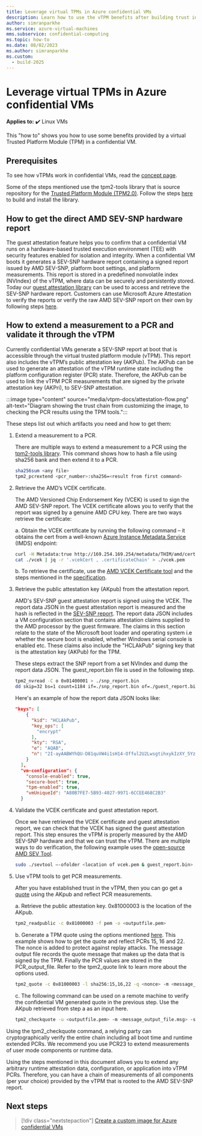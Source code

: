 ```yaml
---
title: Leverage virtual TPMs in Azure confidential VMs
description: Learn how to use the vTPM benefits after building trust in a confidential VM.
author: simranparkhe
ms.service: azure-virtual-machines
mms.subservice: confidential-computing
ms.topic: how-to
ms.date: 08/02/2023
ms.author: simranparkhe
ms.custom:
  - build-2025
---
```


# Leverage virtual TPMs in Azure confidential VMs

**Applies to:** :heavy_check_mark: Linux VMs

This "how to" shows you how to use some benefits provided by a virtual Trusted Platform Module (TPM) in a confidential VM. 

## Prerequisites

To see how vTPMs work in confidential VMs, read the [concept page](virtual-tpms-in-azure-confidential-vm.md).

Some of the steps mentioned use the tpm2-tools library that is source repository for the [Trusted Platform Module (TPM2.0)](https://github.com/tpm2-software/tpm2-tools). Follow the steps [here](https://github.com/tpm2-software/tpm2-tss/blob/master/INSTALL.md) to build and install the library.

## How to get the direct AMD SEV-SNP hardware report

The guest attestation feature helps you to confirm that a confidential VM runs on a hardware-based trusted execution environment (TEE) with security features enabled for isolation and integrity. When a confidential VM boots it generates a SEV-SNP hardware report containing a signed report issued by AMD SEV-SNP, platform boot settings, and platform measurements. This report is stored in a predefined nonvolatile index (NVIndex) of the vTPM, where data can be securely and persistently stored. Today our [guest attestation library](https://github.com/Azure/cvm-attestation-tools/blob/main/cvm-attestation/How_to_read_attestation_report.md) can be used to access and retrieve the SEV-SNP hardware report.  Customers can use Microsoft Azure Attestation to verify the reports or verify the raw AMD SEV-SNP report on their own by following steps [here](https://github.com/Azure/confidential-computing-cvm-guest-attestation/blob/main/cvm-guest-attestation.md#linux).

## How to extend a measurement to a PCR and validate it through the vTPM

Currently confidential VMs generate a SEV-SNP report at boot that is accessible through the virtual trusted platform module (vTPM). This report also includes the vTPM’s public attestation key (AKPub). The AKPub can be used to generate an attestation of the vTPM runtime state including the platform configuration register (PCR) state. Therefore, the AKPub can be used to link the vTPM PCR measurements that are signed by the private attestation key (AKPri), to SEV-SNP attestation.

:::image type="content" source="media/vtpm-docs/attestation-flow.png" alt-text="Diagram showing the trust chain from customizing the image, to checking the PCR results using the TPM tools.":::

These steps list out which artifacts you need and how to get them:

1. Extend a measurement to a PCR.

    There are multiple ways to extend a measurement to a PCR using the [tpm2-tools library](https://github.com/tpm2-software/tpm2-tools).
	This command shows how to hash a file using sha256 bank and then extend it to a PCR.
    ```bash
    sha256sum <any file>
    tpm2_pcrextend <pcr_number>:sha256=<result from first command>
    ```
2. Retrieve the AMD’s VCEK certificate. 

    The AMD Versioned Chip Endorsement Key (VCEK) is used to sign the AMD SEV-SNP report. The VCEK certificate allows you to verify that the report was signed by a genuine AMD CPU key. There are two ways retrieve the certificate:

    a.	Obtain the VCEK certificate by running the following command – it obtains the cert from a well-known [Azure Instance Metadata Service](/azure/virtual-machines/instance-metadata-service) (IMDS) endpoint: 
    ```bash
    curl -H Metadata:true http://169.254.169.254/metadata/THIM/amd/certification > vcek
    cat ./vcek | jq -r '.vcekCert , .certificateChain' > ./vcek.pem
    ```
    b.	To retrieve the certificate, use the [AMD VCEK Certificate tool](https://kdsintf.amd.com/vcek/) and the steps mentioned in the [specification](https://www.amd.com/system/files/TechDocs/57230.pdf).

3. Retrieve the public attestation key (AKpub) from the attestation report.

   AMD's SEV-SNP guest attestation report is signed using the VCEK. The report data JSON in the guest attestation report is measured and the hash is reflected in the [SEV-SNP report](https://www.amd.com/system/files/TechDocs/56860.pdf). The report data JSON includes a VM configuration section that contains attestation claims supplied to the AMD processor by the guest firmware. The claims in this section relate to the state of the Microsoft boot loader and operating system i.e whether the secure boot is enabled, whether Windows serial console is enabled etc. These claims also include the "HCLAkPub" signing key that is the attestation key (AKPub) for the TPM.

    These steps extract the SNP report from a set NVIndex and dump the report data JSON. The guest_report.bin file is used in the following step. 

     ```bash
    tpm2_nvread -C o 0x01400001 > ./snp_report.bin
    dd skip=32 bs=1 count=1184 if=./snp_report.bin of=./guest_report.bin
    ```
    Here's an example of how the report data JSON looks like:

    ```JSON
    "keys": [
        {
          "kid": "HCLAkPub",
          "key_ops": [
            "encrypt"
          ],
          "kty": "RSA",
          "e": "AQAB",
          "n": "2I-ayAABWYhQU-D81quVW4i1sH14-Offul2U2LwsgtihxykIzXY_5YzQAY4e56GMZSpm5r6telRr5rnFJa8iklzol7ecYZEX1nc1WK51a68E2kZNyomFVSIlDPJCn14NpRoxuipIfhe16zWVYZ8dpYbpelyzHZZpskdBLnUKldffUYliWSXLBpjPb89VV0FYxKPi_bSGviBXWOiRtcITRcXfpjlfD3DgZqlK4gj11RChqaEYG_GAPlxceu5h1pusgLuPEULWzvkKuGw7j8ZrxdYEUNB-uHU0nxuQvYxtksPs3zX6ELcV2GjwJupzYUUAu95OQUGI-soDWKvIXM4epw"
        }
      ],
      "vm-configuration": {
        "console-enabled": true,
        "secure-boot": true,
        "tpm-enabled": true,
        "vmUniqueId": "A80B7FE7-5B93-4027-9971-6CCEE468C2B3"
      }
    ```
4. Validate the VCEK certificate and guest attestation report. 

    Once we have retrieved the VCEK certificate and guest attestation report, we can check that the VCEK has signed the guest attestation report. This step ensures the vTPM is properly measured by the AMD SEV-SNP hardware and that we can trust the vTPM.  There are multiple ways to do verification, the following example uses the [open-source AMD SEV Tool](https://github.com/AMDESE/sev-tool).

    ```bash
    sudo ./sevtool –-ofolder <location of vcek.pem & guest_report.bin> --validate_guest_report
    ```
5. Use vTPM tools to get PCR measurements.

    After you have established trust in the vTPM, then you can go get a [quote](https://tpm2-tools.readthedocs.io/en/latest/man/tpm2_quote.1/) using the AKpub and reflect PCR measurements.

    a. Retrieve the public attestation key. 0x81000003 is the location of the AKpub.
    ```bash
	tpm2_readpublic -c 0x81000003 -f pem -o <outputfile.pem>
    ```
    b. Generate a TPM quote using the options mentioned [here](https://tpm2-tools.readthedocs.io/en/latest/man/tpm2_quote.1/#options). This example shows how to get the quote and reflect PCRs 15, 16 and 22. The nonce is added to protect against replay attacks. The message output file records the quote message that makes up the data that is signed by the TPM. Finally the PCR values are stored in the PCR_output_file. Refer to the tpm2_quote link to learn more about the options used.
    ```bash
    tpm2_quote -c 0x81000003 -l sha256:15,16,22 -q <nonce> -m <message_output_file.msg> -s <signature_output_file.sig> -o <PCR_output_file.pcrs> -g sha256  
    ```
    c. The following command can be used on a remote machine to verify the confidential VM generated quote in the previous step. Use the AKpub retrieved from step a as an input here. 
    ```bash
    tpm2_checkquote -u <outputfile.pem> -m <message_output_file.msg> -s <signature_output_file.sig> -f <PCR_output_file.pcrs> -g sha256 -q <nonce>
    ```

Using the tpm2_checkquote command, a relying party can cryptographically verify the entire chain including all boot time and runtime extended PCRs. We recommend you use PCR23 to extend measurements of user mode components or runtime data.

Using the steps mentioned in this document allows you to extend any arbitrary runtime attestation data, configuration, or application into vTPM PCRs. Therefore, you can have a chain of measurements of all components (per your choice) provided by the vTPM that is rooted to the AMD SEV-SNP report.

## Next steps

> [!div class="nextstepaction"]
> [Create a custom image for Azure confidential VMs](how-to-create-custom-image-confidential-vm.md)
